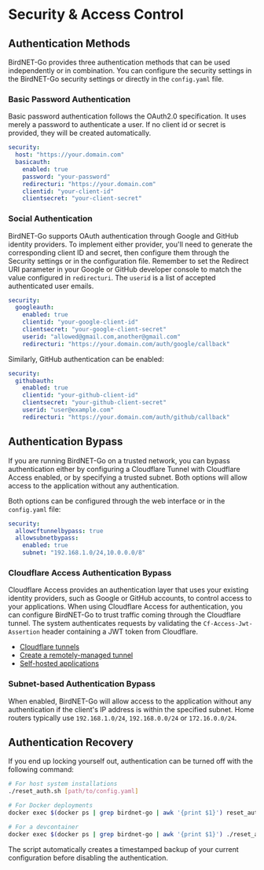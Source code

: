 # Security & Access Control

## Authentication Methods

BirdNET-Go provides three authentication methods that can be used independently or in combination. You can configure the security settings in the BirdNET-Go security settings or directly in the `config.yaml` file.

### Basic Password Authentication

Basic password authentication follows the OAuth2.0 specification. It uses merely a password to authenticate a user. If no client id or secret is provided, they will be created automatically.

```yaml
security:
  host: "https://your.domain.com"
  basicauth:
    enabled: true
    password: "your-password"
    redirecturi: "https://your.domain.com"
    clientid: "your-client-id"
    clientsecret: "your-client-secret"
```

### Social Authentication

BirdNET-Go supports OAuth authentication through Google and GitHub identity providers. To implement either provider, you'll need to generate the corresponding client ID and secret, then configure them through the Security settings or in the configuration file. Remember to set the Redirect URI parameter in your Google or GitHub developer console to match the value configured in `redirecturi`. The `userid` is a list of accepted authenticated user emails.

```yaml
security:
  googleauth:
    enabled: true
    clientid: "your-google-client-id"
    clientsecret: "your-google-client-secret"
    userid: "allowed@gmail.com,another@gmail.com"
    redirecturi: "https://your.domain.com/auth/google/callback"
```

Similarly, GitHub authentication can be enabled:

```yaml
security:
  githubauth:
    enabled: true
    clientid: "your-github-client-id"
    clientsecret: "your-github-client-secret"
    userid: "user@example.com"
    redirecturi: "https://your.domain.com/auth/github/callback"
```

## Authentication Bypass

If you are running BirdNET-Go on a trusted network, you can bypass authentication either by configuring a Cloudflare Tunnel with Cloudflare Access enabled, or by specifying a trusted subnet. Both options will allow access to the application without any authentication.

Both options can be configured through the web interface or in the `config.yaml` file:

```yaml
security:
  allowcftunnelbypass: true
  allowsubnetbypass:
    enabled: true
    subnet: "192.168.1.0/24,10.0.0.0/8"
```

### Cloudflare Access Authentication Bypass

Cloudflare Access provides an authentication layer that uses your existing identity providers, such as Google or GitHub accounts,
to control access to your applications. When using Cloudflare Access for authentication, you can configure BirdNET-Go to trust traffic coming through the Cloudflare tunnel. The system authenticates requests by validating the `Cf-Access-Jwt-Assertion` header containing a JWT token from Cloudflare.

- [Cloudflare tunnels](https://developers.cloudflare.com/cloudflare-one/connections/connect-apps/)
- [Create a remotely-managed tunnel](https://developers.cloudflare.com/cloudflare-one/connections/connect-networks/get-started/create-remote-tunnel/)
- [Self-hosted applications](https://developers.cloudflare.com/cloudflare-one/applications/configure-apps/self-hosted-apps/)

### Subnet-based Authentication Bypass

When enabled, BirdNET-Go will allow access to the application without any authentication if the client's IP address is within the specified subnet. Home routers typically use `192.168.1.0/24`, `192.168.0.0/24` or `172.16.0.0/24`.

## Authentication Recovery

If you end up locking yourself out, authentication can be turned off with the following command:

```bash
# For host system installations
./reset_auth.sh [path/to/config.yaml]

# For Docker deployments
docker exec $(docker ps | grep birdnet-go | awk '{print $1}') reset_auth.sh

# For a devcontainer
docker exec $(docker ps | grep birdnet-go | awk '{print $1}') ./reset_auth.sh
```

The script automatically creates a timestamped backup of your current configuration before disabling the authentication.
